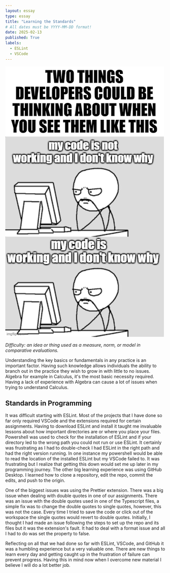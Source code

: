 ```yaml
---
layout: essay
type: essay
title: "Learning the Standards"
# All dates must be YYYY-MM-DD format!
date: 2025-02-13
published: True
labels:
  - ESLint
  - VSCode
---
```


<img src="../img/See-what-sticks.jpg">

*Difficulty: an idea or thing used as a measure, norm, or model in comparative evaluations.*

Understanding the key basics or fundamentals in any practice is an important factor. Having such knowledge allows individuals the ability to branch out in the practice they wish to grow in with little to no issues. Algebra for example in Calculus, it's the most basic necessity required. Having a lack of experience with Algebra can cause a lot of issues when trying to understand Calculus.

## Standards in Programming

It was difficult starting with ESLint. Most of the projects that I have done so far only required VSCode and the extensions required for certain assignments. Having to download ESLint and install it taught me invaluable lessons about how important directories are or where you place your files. Powershell was used to check for the installation of ESLint and if your directory led to the wrong path you could not run or use ESLint. It certainly was frustrating as I had to double-check I had ESLint in the right path and had the right version running. In one instance my powershell would be able to read the location of the installed ESLint but my VSCode failed to. It was frustrating but I realize that getting this down would set me up later in my programming journey. The other big learning experience was using GitHub Desktop. I learned how to clone a repository, edit the repo, commit the edits, and push to the origin.

One of the biggest issues was using the Prettier extension. There was a big issue when dealing with double quotes in one of our assignments. There was an issue with the double quotes used in one of the Typescript files, a simple fix was to change the double quotes to single quotes, however, this was not the case. Every time I tried to save the code or click out of the workspace the single quotes would revert to double quotes. Initially, I thought I had made an issue following the steps to set up the repo and its files but it was the extension's fault. It had to deal with a format issue and all I had to do was set the property to false.

Reflecting on all that we had done so far with ESLint, VSCode, and GitHub it was a humbling experience but a very valuable one. There are new things to learn every day and getting caught up in the frustration of failure can prevent progress. Having this in mind now when I overcome new material I believe I will do a lot better job.
